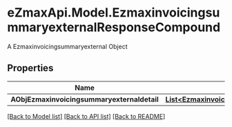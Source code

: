 # eZmaxApi.Model.EzmaxinvoicingsummaryexternalResponseCompound
A Ezmaxinvoicingsummaryexternal Object

## Properties

Name | Type | Description | Notes
------------ | ------------- | ------------- | -------------
**AObjEzmaxinvoicingsummaryexternaldetail** | [**List&lt;EzmaxinvoicingsummaryexternaldetailResponseCompound&gt;**](EzmaxinvoicingsummaryexternaldetailResponseCompound.md) |  | 

[[Back to Model list]](../README.md#documentation-for-models) [[Back to API list]](../README.md#documentation-for-api-endpoints) [[Back to README]](../README.md)

